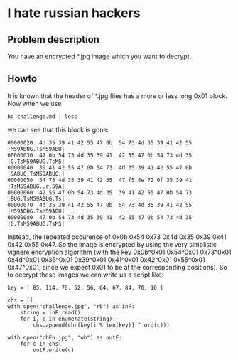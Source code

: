 # I hate russian hackers

## Problem description

You have an encrypted *.jpg image which you want to decrypt.

## Howto

It is known that the header of *.jpg files has a more or less long 0x01 block. Now when we use

    hd challenge.md | less

we can see that this block is gone:

    00000020  4d 35 39 41 42 55 47 0b  54 73 4d 35 39 41 42 55  |M59ABUG.TsM59ABU|
    00000030  47 0b 54 73 4d 35 39 41  42 55 47 0b 54 73 4d 35  |G.TsM59ABUG.TsM5|
    00000040  39 41 42 55 47 0b 54 73  4d 35 39 41 42 55 47 0b  |9ABUG.TsM59ABUG.|
    00000050  54 73 4d 35 39 41 42 55  47 f5 8e 72 0f 35 39 41  |TsM59ABUG..r.59A|
    00000060  42 55 47 0b 54 73 4d 35  39 41 42 55 47 0b 54 73  |BUG.TsM59ABUG.Ts|
    00000070  4d 35 39 41 42 55 47 0b  54 73 4d 35 39 41 42 55  |M59ABUG.TsM59ABU|
    00000080  47 0b 54 73 4d 35 39 41  42 55 47 0b 54 73 4d 35  |G.TsM59ABUG.TsM5|

Instead, the repeated occurence of 0x0b 0x54 0x73 0x4d 0x35 0x39 0x41 0x42 0x55 0x47. So the image is encrypted by using
the very simplistic vignere encryption algorithm (with the key 0x0b^0x01 0x54^0x01 0x73^0x01 0x4d^0x01 0x35^0x01 0x39^0x01 0x41^0x01 0x42^0x01 0x55^0x01 0x47^0x01,
since we expect 0x01 to be at the corresponding positions). So to decrypt these images we can write us a script like:

    key = [ 85, 114, 76, 52, 56, 64, 67, 84, 70, 10 ]
    
    chs = []
    with open("challenge.jpg", "rb") as inF:
        string = inF.read()
        for i, c in enumerate(string):
            chs.append(chr(key[i % len(key)] ^ ord(c)))
    
    with open("chEn.jpg", "wb") as outF:
        for c in chs:
            outF.write(c)

